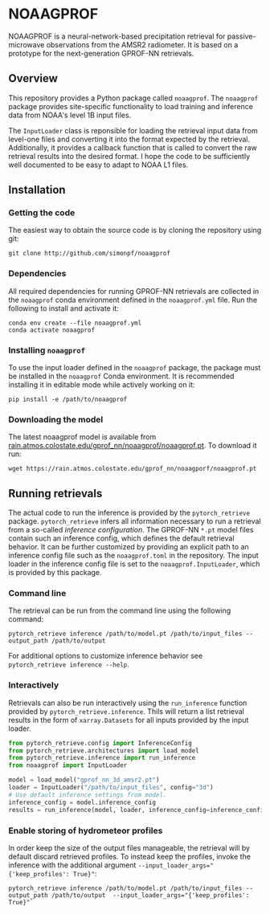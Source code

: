 # NOAAGPROF

NOAAGPROF is a neural-network-based precipitation retrieval for passive-microwave observations from the AMSR2 radiometer. It is based on a prototype for the next-generation GPROF-NN retrievals.

## Overview

This repository provides a Python package called  ``noaagprof``. The ``noaagprof`` package provides site-specific functionality to load training and inference data from NOAA's level 1B input files.

The ``InputLoader`` class is reponsible for loading the retrieval input data from
level-one files and converting it into the format expected by the retrieval.
Additionally, it provides a callback function that is called to convert the raw
retrieval results into the desired format. I hope the code to be sufficiently
well documented to be easy to adapt to NOAA L1 files.


## Installation

### Getting the code

The easiest way to obtain the source code is by cloning the repository using git:

``` shellsession
git clone http://github.com/simonpf/noaagprof
```

### Dependencies

All required dependencies for running GPROF-NN retrievals are collected in the ``noaagprof`` conda environment
defined in the ``noaagprof.yml`` file. Run the following to install and activate it:

``` shellsession
conda env create --file noaagprof.yml
conda activate noaagprof
```

### Installing ``noaagprof``

To use the input loader defined in the ``noaagprof`` package, the package must be installed in the ``noaagprof`` Conda environment. It is recommended installing it in editable mode while actively working on it:

``` shellsession
pip install -e /path/to/noaagprof
```

### Downloading the model

The latest noaagprof model is available from [rain.atmos.colostate.edu/gprof_nn/noaagprof/noaagprof.pt](rain.atmos.colostate.edu/gprof_nn/noaagprof/noaagprof.pt). To download it run:

``` shellsession
wget https://rain.atmos.colostate.edu/gprof_nn/noaagporf/noaagprof.pt
```

## Running retrievals

The actual code to run the inference is provided by the ``pytorch_retrieve`` package. ``pytorch_retrieve``
infers all information necessary to run a retrieval from a so-called *inference configuration*. The GPROF-NN
``*.pt`` model files contain such an inference config, which defines the default retrieval behavior. It can be
further customized by providing an explicit path to an inference config file such as the
``noaagprof.toml`` in the repository. The input loader in the inference config file is set  to the ``noaagprof.InputLoader``, which is provided by this package.

### Command line

The retrieval can be run from the command line using the following command:

``` shellsession
pytorch_retrieve inference /path/to/model.pt /path/to/input_files --output_path /path/to/output
```

For additional options to customize inference behavior see ``pytorch_retrieve inference --help``.


### Interactively

Retrievals can also be run interactively using the ``run_inference`` function provided by 
``pytorch_retrieve.inference``. Thils will return a list retrieval results in the form of
``xarray.Datasets`` for all inputs provided by the input loader.

``` python
from pytorch_retrieve.config import InferenceConfig
from pytorch_retrieve.architectures import load_model
from pytorch_retrieve.inference import run_inference
from noaagprof import InputLoader

model = load_model("gprof_nn_3d_amsr2.pt")
loader = InputLoader("/path/to/input_files", config="3d")
# Use default inference settings from model.
inference_config = model.inference_config
results = run_inference(model, loader, inference_config=inference_config)
```


### Enable storing of hydrometeor profiles

In order keep the size of the output files manageable, the retrieval will by default discard retrieved profiles. To instead keep the profiles, invoke the inference with the additional argument ``--input_loader_args="{'keep_profiles': True}"``:

``` shellsession
pytorch_retrieve inference /path/to/model.pt /path/to/input_files --output_path /path/to/output  --input_loader_args="{'keep_profiles': True}"`
```
